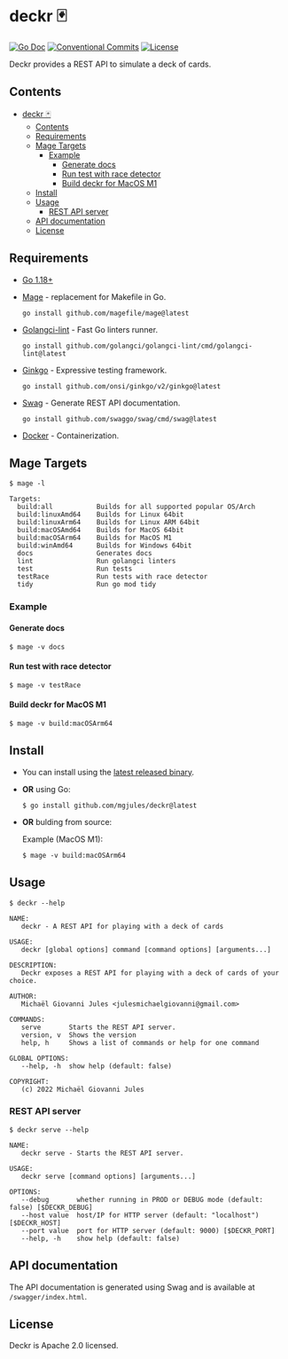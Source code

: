 # deckr 🃏

[![Go Doc](https://img.shields.io/badge/godoc-reference-blue.svg?style=for-the-badge)](https://godoc.org/github.com/mgjules/deckr)
[![Conventional Commits](https://img.shields.io/badge/Conventional%20Commits-1.0.0-yellow.svg?style=for-the-badge)](https://conventionalcommits.org)
[![License](https://img.shields.io/badge/License-Apache%202.0-blue.svg?style=for-the-badge)](LICENSE)

Deckr provides a REST API to simulate a deck of cards.


## Contents

- [deckr 🃏](#deckr-)
  - [Contents](#contents)
  - [Requirements](#requirements)
  - [Mage Targets](#mage-targets)
    - [Example](#example)
      - [Generate docs](#generate-docs)
      - [Run test with race detector](#run-test-with-race-detector)
      - [Build deckr for MacOS M1](#build-deckr-for-macos-m1)
  - [Install](#install)
  - [Usage](#usage)
    - [REST API server](#rest-api-server)
  - [API documentation](#api-documentation)
  - [License](#license)

## Requirements

- [Go 1.18+](https://golang.org/doc/install)
- [Mage](https://github.com/magefile/mage) - replacement for Makefile in Go.
    
    ```shell
    go install github.com/magefile/mage@latest
    ```

- [Golangci-lint](https://github.com/golangci/golangci-lint) - Fast Go linters runner.
      
    ```shell
    go install github.com/golangci/golangci-lint/cmd/golangci-lint@latest
    ```
    
- [Ginkgo](https://github.com/onsi/ginkgo) - Expressive testing framework.
        
    ```shell
    go install github.com/onsi/ginkgo/v2/ginkgo@latest
    ```
    
- [Swag](https://github.com/swaggo/swag) - Generate REST API documentation.
        
    ```shell
    go install github.com/swaggo/swag/cmd/swag@latest
    ```
    
- [Docker](https://www.docker.com) - Containerization.

## Mage Targets

```shell
$ mage -l
```

```
Targets:
  build:all           Builds for all supported popular OS/Arch
  build:linuxAmd64    Builds for Linux 64bit
  build:linuxArm64    Builds for Linux ARM 64bit
  build:macOSAmd64    Builds for MacOS 64bit
  build:macOSArm64    Builds for MacOS M1
  build:winAmd64      Builds for Windows 64bit
  docs                Generates docs
  lint                Run golangci linters
  test                Run tests
  testRace            Run tests with race detector
  tidy                Run go mod tidy
```

### Example

#### Generate docs

```shell
$ mage -v docs
```

#### Run test with race detector

```shell
$ mage -v testRace
```

#### Build deckr for MacOS M1

```shell
$ mage -v build:macOSArm64
```

## Install

- You can install using the [latest released binary](https://github.com/mgjules/deckr/releases/latest).

- **OR** using Go:

    ```shell
    $ go install github.com/mgjules/deckr@latest
    ```

- **OR** bulding from source:

    Example (MacOS M1):

    ```shell
    $ mage -v build:macOSArm64
    ```

## Usage

```shell
$ deckr --help
```

```
NAME:
   deckr - A REST API for playing with a deck of cards

USAGE:
   deckr [global options] command [command options] [arguments...]

DESCRIPTION:
   Deckr exposes a REST API for playing with a deck of cards of your choice.

AUTHOR:
   Michaël Giovanni Jules <julesmichaelgiovanni@gmail.com>

COMMANDS:
   serve       Starts the REST API server.
   version, v  Shows the version
   help, h     Shows a list of commands or help for one command

GLOBAL OPTIONS:
   --help, -h  show help (default: false)

COPYRIGHT:
   (c) 2022 Michaël Giovanni Jules
```

### REST API server

```shell
$ deckr serve --help
```

```
NAME:
   deckr serve - Starts the REST API server.

USAGE:
   deckr serve [command options] [arguments...]

OPTIONS:
   --debug       whether running in PROD or DEBUG mode (default: false) [$DECKR_DEBUG]
   --host value  host/IP for HTTP server (default: "localhost") [$DECKR_HOST]
   --port value  port for HTTP server (default: 9000) [$DECKR_PORT]
   --help, -h    show help (default: false)
```

## API documentation

The API documentation is generated using Swag and is available at `/swagger/index.html`.

## License

Deckr is Apache 2.0 licensed.